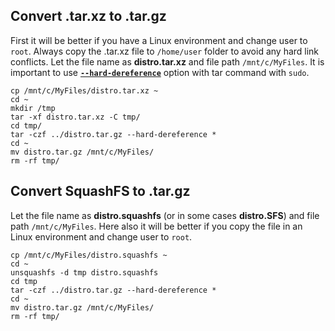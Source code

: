 ## Convert .tar.xz to .tar.gz

First it will be better if you have a Linux environment and change user to `root`.
Always copy the .tar.xz file to `/home/user` folder to avoid any hard link conflicts.
Let the file name as **distro.tar.xz** and file path `/mnt/c/MyFiles`.
It is important to use [**`--hard-dereference`**](https://www.gnu.org/software/tar/manual/html_node/hard-links.html)
option with tar command with `sudo`.

```
cp /mnt/c/MyFiles/distro.tar.xz ~
cd ~
mkdir /tmp
tar -xf distro.tar.xz -C tmp/
cd tmp/
tar -czf ../distro.tar.gz --hard-dereference *
cd ~
mv distro.tar.gz /mnt/c/MyFiles/
rm -rf tmp/
```

## Convert SquashFS to .tar.gz

Let the file name as **distro.squashfs** (or in some cases **distro.SFS**)
and file path `/mnt/c/MyFiles`. Here also it will be better if you copy
the file in an Linux environment and change user to `root`.

```
cp /mnt/c/MyFiles/distro.squashfs ~
cd ~
unsquashfs -d tmp distro.squashfs
cd tmp
tar -czf ../distro.tar.gz --hard-dereference *
cd ~
mv distro.tar.gz /mnt/c/MyFiles/
rm -rf tmp/
```

